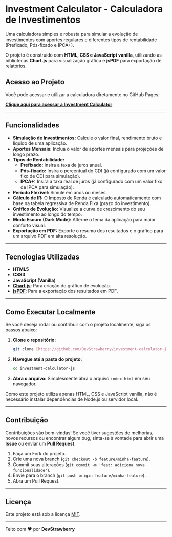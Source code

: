 # Investment Calculator - Calculadora de Investimentos

Uma calculadora simples e robusta para simular a evolução de investimentos com aportes regulares e diferentes tipos de rentabilidade (Prefixado, Pós-fixado e IPCA+).

O projeto é construído com **HTML, CSS e JavaScript vanilla**, utilizando as bibliotecas **Chart.js** para visualização gráfica e **jsPDF** para exportação de relatórios.

## Acesso ao Projeto

Você pode acessar e utilizar a calculadora diretamente no GitHub Pages:

**[Clique aqui para acessar a Investment Calculator](https://devstrawberry.github.io/investment-calculator-js/)**

---

## Funcionalidades

* **Simulação de Investimentos:** Calcule o valor final, rendimento bruto e líquido de uma aplicação.
* **Aportes Mensais:** Inclua o valor de aportes mensais para projeções de longo prazo.
* **Tipos de Rentabilidade:**
    * **Prefixado:** Insira a taxa de juros anual.
    * **Pós-fixado:** Insira o percentual do CDI (já configurado com um valor fixo de CDI para simulação).
    * **IPCA+:** Insira a taxa real de juros (já configurado com um valor fixo de IPCA para simulação).
* **Período Flexível:** Simule em anos ou meses.
* **Cálculo de IR:** O Imposto de Renda é calculado automaticamente com base na tabela regressiva de Renda Fixa (prazo do investimento).
* **Gráfico de Evolução:** Visualize a curva de crescimento do seu investimento ao longo do tempo.
* **Modo Escuro (Dark Mode):** Alterne o tema da aplicação para maior conforto visual.
* **Exportação em PDF:** Exporte o resumo dos resultados e o gráfico para um arquivo PDF em alta resolução.

---

## Tecnologias Utilizadas

* **HTML5**
* **CSS3**
* **JavaScript (Vanilla)**
* **[Chart.js](https://www.chartjs.org/)**: Para criação do gráfico de evolução.
* **[jsPDF](https://jspdf.org/)**: Para a exportação dos resultados em PDF.

---

## Como Executar Localmente

Se você deseja rodar ou contribuir com o projeto localmente, siga os passos abaixo:

1.  **Clone o repositório:**
    ```bash
    git clone [https://github.com/DevStrawberry/investment-calculator-js.git](https://github.com/DevStrawberry/investment-calculator-js.git)
    ```

2.  **Navegue até a pasta do projeto:**
    ```bash
    cd investment-calculator-js
    ```

3.  **Abra o arquivo:**
    Simplesmente abra o arquivo `index.html` em seu navegador.

Como este projeto utiliza apenas HTML, CSS e JavaScript vanilla, não é necessário instalar dependências de Node.js ou servidor local.

---

## Contribuição

Contribuições são bem-vindas! Se você tiver sugestões de melhorias, novos recursos ou encontrar algum bug, sinta-se à vontade para abrir uma **Issue** ou enviar um **Pull Request**.

1.  Faça um Fork do projeto.
2.  Crie uma nova branch (`git checkout -b feature/minha-feature`).
3.  Commit suas alterações (`git commit -m 'feat: adiciona nova funcionalidade'`).
4.  Envie para o branch (`git push origin feature/minha-feature`).
5.  Abra um Pull Request.

---

## Licença

Este projeto está sob a licença [MIT](https://opensource.org/licenses/MIT).

---

Feito com ❤️ por **DevStrawberry**
